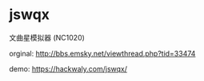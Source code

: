 jswqx
=====

文曲星模拟器 (NC1020)

orginal: http://bbs.emsky.net/viewthread.php?tid=33474

demo: https://hackwaly.com/jswqx/